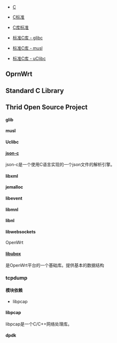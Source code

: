 
* [C](c/README.md)
* [C标准](std-c/README.md)

* [C库标准](std-libc/README.md)
* [标准C库 - glibc](glibc/README.md)
* [标准C库 - musl](musl/README.md)
* [标准C库 - uClibc](uclibc/README.md)

## OprnWrt








## Standard C Library




## Thrid Open Source Project


#### glib

#### musl

#### Uclibc


#### [json-c](./tri-json-c/README.md)

json-c是一个使用C语言实现的一个json文件的解析引擎。

#### libxml


#### jemalloc


#### libevent

#### libmnl

#### libnl


#### libwebsockets

 OpenWrt

#### [libubox](./tri-libubox/README.md)

是OpenWrt平台的一个基础库。提供基本的数据结构




### tcpdump


#### 模块依赖

* libpcap

#### libpcap

libpcap是一个C/C++网络处理库。

#### dpdk
